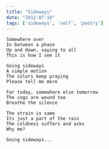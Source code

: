 ```yaml
---
title: "Sideways"
date: "2012-07-18"
tags: ['sideways', 'self', 'poetry']
---
```

    Somewhere over
    In between a phase
    Up and down, saying to all
    This is how I see it

    Going sideways
    A simple motion
    The colors keep praying
    Please tell me more

    Far today, somewhere else tomorrow
    The cogs are wound too
    Breathe the silence

    The strain is same
    Its just a part of the rain
    The coldness suffers and asks
    Why me?

    Going sideways...
